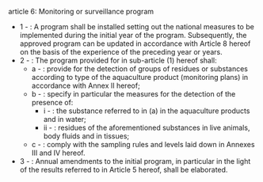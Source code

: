 article 6: Monitoring or surveillance program

<ul>
			<li>1 - : A program shall be installed setting out the national measures to be implemented during the initial year of the program. Subsequently, the approved program can be updated in accordance with Article 8 hereof on the basis of the experience of the preceding year or years.<ul>
			</ul></li>			<li>2 - : The program provided for in sub-article (1) hereof shall:<ul>
						<li>a - : provide for the detection of groups of residues or substances according to type of the aquaculture product (monitoring plans) in accordance with Annex II hereof;<ul>
						</ul></li>						<li>b - : specify in particular the measures for the detection of the presence of:<ul>
									<li>i - : the substance referred to in (a) in the aquaculture products and in water;<ul>
									</ul></li>									<li>ii - : residues of the aforementioned substances in live animals, body fluids and in tissues;<ul>
									</ul></li>						</ul></li>						<li>c - : comply with the sampling rules and levels laid down in Annexes III and IV hereof.<ul>
						</ul></li>			</ul></li>			<li>3 - : Annual amendments to the initial program, in particular in the light of the results referred to in Article 5 hereof, shall be elaborated.<ul>
			</ul></li></ul>